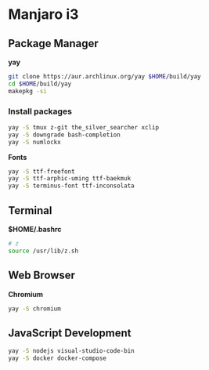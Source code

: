 Manjaro i3
==========

Package Manager
---------------

**yay**

```sh
git clone https://aur.archlinux.org/yay $HOME/build/yay
cd $HOME/build/yay
makepkg -si
```

### Install packages

```sh
yay -S tmux z-git the_silver_searcher xclip
yay -S downgrade bash-completion
yay -S numlockx
```

**Fonts**

```sh
yay -S ttf-freefont
yay -S ttf-arphic-uming ttf-baekmuk
yay -S terminus-font ttf-inconsolata
```

Terminal
--------

**$HOME/.bashrc**

```sh
# z
source /usr/lib/z.sh 
```

Web Browser
-----------

**Chromium**

```sh
yay -S chromium
```

JavaScript Development
----------------------

```sh
yay -S nodejs visual-studio-code-bin
yay -S docker docker-compose
```
